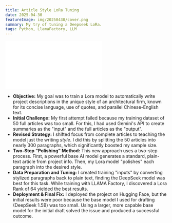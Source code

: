 ```yaml
---
title: Article Style LoRa Tuning
date: 2025-04-30
featureImage: img/20250430/cover.png
summary: My try of tuning a Deepseek LoRa.
tags: Python, LlamaFactory, LLM
---
```


<div class="video-container">
<iframe src="//player.bilibili.com/player.html?isOutside=true&aid=114702302650242&bvid=BV1bBN5zHE9u&cid=30556491125&p=1" scrolling="no" border="0" frameborder="no" framespacing="0" allowfullscreen="true"></iframe>
</div>

- **Objective:** My goal was to train a Lora model to automatically write project descriptions in the unique style of an architectural firm, known for its concise language, use of quotes, and parallel Chinese-English text.
- **Initial Challenge:** My first attempt failed because my training dataset of 50 full articles was too small. For this, I had used Gemini's API to create summaries as the "input" and the full articles as the "output".
- **Revised Strategy:** I shifted focus from complete articles to teaching the model just the writing _style_. I did this by splitting the 50 articles into nearly 300 paragraphs, which significantly boosted my sample size.
- **Two-Step "Polishing" Method:** This new approach uses a two-step process. First, a powerful base AI model generates a standard, plain-text article from project info. Then, my Lora model "polishes" each paragraph into the desired style.
- **Data Preparation and Tuning:** I created training "inputs" by converting stylized paragraphs back to plain text, finding the DeepSeek model was best for this task. While training with LLAMA Factory, I discovered a Lora Rank of 64 yielded the best results.
- **Deployment & Final Fix:** I deployed the project on Hugging Face, but the initial results were poor because the base model I used for drafting (DeepSeek 1.5B) was too small. Using a larger, more capable base model for the initial draft solved the issue and produced a successful outcome.